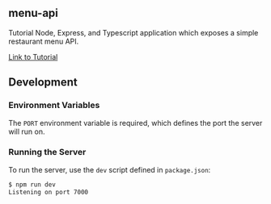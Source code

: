 ## menu-api

Tutorial Node, Express, and Typescript application which exposes a simple restaurant menu API.

[Link to Tutorial](https://auth0.com/blog/node-js-and-typescript-tutorial-build-a-crud-api/)

## Development

### Environment Variables

The `PORT` environment variable is required, which defines the port the server will run on.

### Running the Server

To run the server, use the `dev` script defined in `package.json`:
```bash
$ npm run dev
Listening on port 7000
```